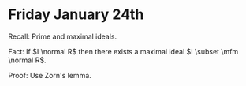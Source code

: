 # Friday January 24th

Recall: 
Prime and maximal ideals.

Fact:
If $I \normal R$ then there exists a maximal ideal $I \subset \mfm \normal R$.

Proof:
Use Zorn's lemma.
